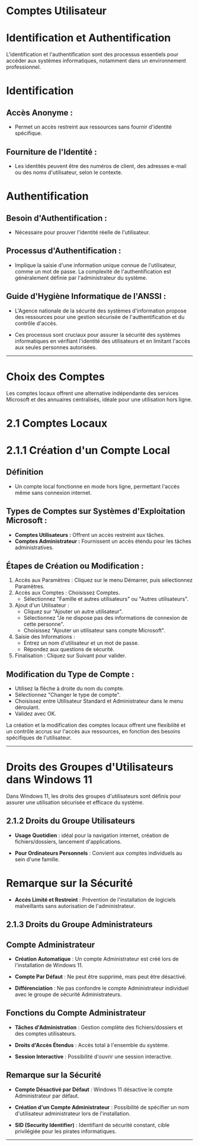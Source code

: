 # **Comptes Utilisateur**

# **Identification et Authentification**

L'identification et l'authentification sont des processus essentiels pour accéder aux systèmes informatiques, notamment dans un environnement professionnel.

#  **Identification**

## **Accès Anonyme :** 
  - Permet un accès restreint aux ressources sans fournir d'identité spécifique.

## **Fourniture de l'Identité :**
  - Les identités peuvent être des numéros de client, des adresses e-mail ou des noms d'utilisateur, selon le contexte.

#  **Authentification**

## **Besoin d'Authentification :** 
  - Nécessaire pour prouver l'identité réelle de l'utilisateur.

## **Processus d'Authentification :** 
  - Implique la saisie d'une information unique connue de l'utilisateur, comme un mot de passe. La complexité de l'authentification est généralement définie par l'administrateur du système.

## **Guide d'Hygiène Informatique de l'ANSSI :** 
  - L'Agence nationale de la sécurité des systèmes d'information propose des ressources pour une gestion sécurisée de l'authentification et du contrôle d'accès.

- Ces processus sont cruciaux pour assurer la sécurité des systèmes informatiques en vérifiant l'identité des utilisateurs et en limitant l'accès aux seules personnes autorisées.

---

# **Choix des Comptes**

Les comptes locaux offrent une alternative indépendante des services Microsoft et des annuaires centralisés, idéale pour une utilisation hors ligne.

# **2.1 Comptes Locaux**

# **2.1.1 Création d'un Compte Local**

## **Définition** 
 - Un compte local fonctionne en mode hors ligne, permettant l'accès même sans connexion internet.

## **Types de Comptes sur Systèmes d'Exploitation Microsoft :**

  - **Comptes Utilisateurs :** Offrent un accès restreint aux tâches.
  - **Comptes Administrateur :** Fournissent un accès étendu pour les tâches administratives.

## **Étapes de Création ou Modification :**

  1. Accès aux Paramètres : Cliquez sur le menu Démarrer, puis sélectionnez Paramètres.
  2. Accès aux Comptes : Choisissez Comptes.
     - Sélectionnez "Famille et autres utilisateurs" ou "Autres utilisateurs".
  3. Ajout d'un Utilisateur :
     - Cliquez sur "Ajouter un autre utilisateur".
     - Sélectionnez "Je ne dispose pas des informations de connexion de cette personne".
     - Choisissez "Ajouter un utilisateur sans compte Microsoft".
  4. Saisie des Informations :
     - Entrez un nom d'utilisateur et un mot de passe.
     - Répondez aux questions de sécurité.
  5. Finalisation : Cliquez sur Suivant pour valider.

## **Modification du Type de Compte :**

  - Utilisez la flèche à droite du nom du compte.
  - Sélectionnez "Changer le type de compte".
  - Choisissez entre Utilisateur Standard et Administrateur dans le menu déroulant.
  - Validez avec OK.

La création et la modification des comptes locaux offrent une flexibilité et un contrôle accrus sur l'accès aux ressources, en fonction des besoins spécifiques de l'utilisateur.

---

# **Droits des Groupes d'Utilisateurs dans Windows 11**

Dans Windows 11, les droits des groupes d'utilisateurs sont définis pour assurer une utilisation sécurisée et efficace du système.

## **2.1.2 Droits du Groupe Utilisateurs**

 - **Usage Quotidien** : idéal pour la navigation internet, création de fichiers/dossiers, lancement d'applications. 

 - **Pour Ordinateurs Personnels** : Convient aux comptes individuels au sein d'une famille. 

# **Remarque sur la Sécurité**

 - **Accés Limité et Restreint** : Prévention de l'installation de logiciels malveillants sans autorisation de l'administrateur.

## **2.1.3 Droits du Groupe Administrateurs**

## **Compte Administrateur**

 - **Création Automatique** : Un compte Administrateur est créé lors de l'installation de Windows 11.

 - **Compte Par Défaut**  : Ne peut être supprimé, mais peut être désactivé.

 - **Différenciation**  : Ne pas confondre le compte Administrateur individuel avec le groupe de sécurité
Administrateurs.

## **Fonctions du Compte Administrateur**

 - **Tâches d'Administration** : Gestion complète des fichiers/dossiers et des comptes utilisateurs.

 - **Droits d'Accès Étendus** : Accès total à l'ensemble du système.

 - **Session Interactive** : Possibilité d'ouvrir une session interactive.

## **Remarque sur la Sécurité**

 - **Compte Désactivé par Défaut** : Windows 11 désactive le compte Administrateur par défaut.

 - **Création d'un Compte Administrateur** : Possibilité de spécifier un nom d'utilisateur administrateur
lors de l'installation.

 - **SID (Security Identifier)** : Identifiant de sécurité constant, cible privilégiée pour les pirates
informatiques.

---
